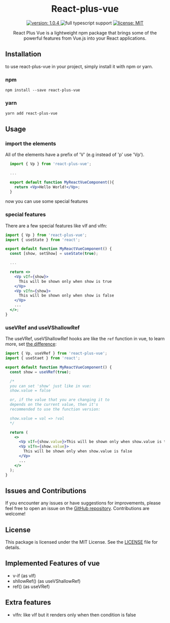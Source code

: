 <h1 align="center">
  React-plus-vue
</h1>

<p align="center">
  <a aria-label="Version" href="https://www.npmjs.com/package/react-plus-vue">
    <img alt="version: 1.0.4" src="https://img.shields.io/badge/version-1.0.4-cyan">
  </a>
  <img alt="full typescript support" src="https://img.shields.io/badge/full_typescript_suppot-blue">
  <a aria-label="License" href="https://github.com/mendlero/react-plus-vue/blob/main/LICENSE">
    <img alt="license: MIT" src="https://img.shields.io/badge/license-MIT-green">
  </a>
</p>

<p align="center">
  React Plus Vue is a lightweight npm package that brings some of the powerful features from Vue.js into your React applications.
</p>

## Installation

to use react-plus-vue in your project, simply install it with npm or yarn.

### npm

`npm install --save react-plus-vue`

### yarn

`yarn add react-plus-vue`

## Usage

### import the elements

All of the elements have a prefix of 'V' (e.g instead of 'p' use 'Vp').

```jsx
  import { Vp } from 'react-plus-vue';

  ...

  export default function MyReactVueComponent(){
    return <Vp>Hello World!</Vp>;
  }
```

now you can use some special features

### special features

There are a few special features like vIf and vIfn:

```jsx
import { Vp } from 'react-plus-vue';
import { useState } from 'react';

export default function MyReactVueComponent() {
  const [show, setShow] = useState(true);

  ...

  return <>
    <Vp vIf={show}>
      This will be shown only when show is true
    </Vp>
    <Vp vIfn={show}>
      This will be shown only when show is false
    </Vp>
    ...
  </>;
}
```

### useVRef and useVShallowRef

The useVRef, useVShallowRef hooks are like the `ref` function in vue, to learn more, set [the difference](https://github.com/mendlero/react-plus-vue/tree/main/docs/useVRef.md):

```jsx
import { Vp, useVRef } from 'react-plus-vue';
import { useStaet } from 'react';

export default function MyReactVueComponent() {
  const show = useVRef(true);

  /*
  you can set 'show' just like in vue:
  show.value = false

  or, if the value that you are changing it to
  depends on the current value, then it's
  recommended to use the function version:

  show.value = val => !val
  */

  return (
    <>
      <Vp vIf={show.value}>This will be shown only when show.value is true</Vp>
      <Vp vIfn={show.value}>
        This will be shown only when show.value is false
      </Vp>
      ...
    </>
  );
}
```

## Issues and Contributions

If you encounter any issues or have suggestions for improvements, please feel free to open an issue on the [GitHub repository](https://github.com/mendlero/react-plus-vue). Contributions are welcome!

## License

This package is licensed under the MIT License. See the [LICENSE](https://github.com/mendlero/react-plus-vue/blob/main/LICENSE) file for details.

## Implemented Features of vue

- v-if (as vIf)
- shllowRef() (as useVShallowRef)
- ref() (as useVRef)

## Extra features

- vIfn: like vIf but it renders only when then condition is false
